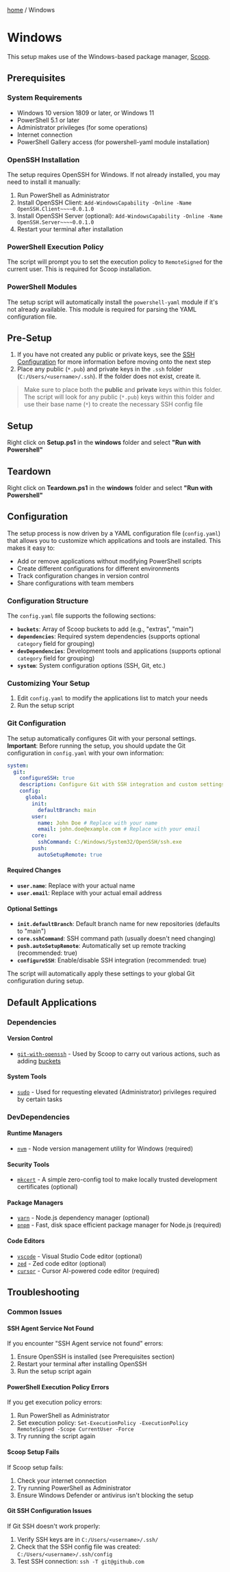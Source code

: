 [home](../README.md) / Windows
# Windows

This setup makes use of the Windows-based package manager, [Scoop](https://scoop.sh).

## Prerequisites

### System Requirements
- Windows 10 version 1809 or later, or Windows 11
- PowerShell 5.1 or later
- Administrator privileges (for some operations)
- Internet connection
- PowerShell Gallery access (for powershell-yaml module installation)

### OpenSSH Installation
The setup requires OpenSSH for Windows. If not already installed, you may need to install it manually:

1. Run PowerShell as Administrator
2. Install OpenSSH Client: `Add-WindowsCapability -Online -Name OpenSSH.Client~~~~0.0.1.0`
3. Install OpenSSH Server (optional): `Add-WindowsCapability -Online -Name OpenSSH.Server~~~~0.0.1.0`
4. Restart your terminal after installation

### PowerShell Execution Policy
The script will prompt you to set the execution policy to `RemoteSigned` for the current user. This is required for Scoop installation.

### PowerShell Modules
The setup script will automatically install the `powershell-yaml` module if it's not already available. This module is required for parsing the YAML configuration file.

## Pre-Setup
1. If you have not created any public or private keys, see the [SSH Configuration](../README.md/#ssh-configuration) for more information before moving onto the next step
2. Place any public (`*.pub`) and private keys in the `.ssh` folder (`C:/Users/<username>/.ssh`). If the folder does not exist, create it. 

> Make sure to place both the **public** and **private** keys within this folder. The script will look for any public (`*.pub`) keys within this folder and use their base name (`*`) to create the necessary SSH config file


## Setup

Right click on **Setup.ps1** in the **windows** folder and select **"Run with Powershell"**

## Teardown

Right click on **Teardown.ps1** in the **windows** folder and select **"Run with Powershell"**

## Configuration

The setup process is now driven by a YAML configuration file (`config.yaml`) that allows you to customize which applications and tools are installed. This makes it easy to:

- Add or remove applications without modifying PowerShell scripts
- Create different configurations for different environments
- Track configuration changes in version control
- Share configurations with team members

### Configuration Structure

The `config.yaml` file supports the following sections:

- **`buckets`**: Array of Scoop buckets to add (e.g., "extras", "main")
- **`dependencies`**: Required system dependencies (supports optional `category` field for grouping)
- **`devDependencies`**: Development tools and applications (supports optional `category` field for grouping)
- **`system`**: System configuration options (SSH, Git, etc.)

### Customizing Your Setup

1. Edit `config.yaml` to modify the applications list to match your needs
2. Run the setup script

### Git Configuration

The setup automatically configures Git with your personal settings. **Important**: Before running the setup, you should update the Git configuration in `config.yaml` with your own information:

```yaml
system:
  git:
    configureSSH: true
    description: Configure Git with SSH integration and custom settings
    config:
      global:
        init:
          defaultBranch: main
        user:
          name: John Doe # Replace with your name
          email: john.doe@example.com # Replace with your email
        core:
          sshCommand: C:/Windows/System32/OpenSSH/ssh.exe
        push:
          autoSetupRemote: true
```

#### Required Changes
- **`user.name`**: Replace with your actual name
- **`user.email`**: Replace with your actual email address

#### Optional Settings
- **`init.defaultBranch`**: Default branch name for new repositories (defaults to "main")
- **`core.sshCommand`**: SSH command path (usually doesn't need changing)
- **`push.autoSetupRemote`**: Automatically set up remote tracking (recommended: true)
- **`configureSSH`**: Enable/disable SSH integration (recommended: true)

The script will automatically apply these settings to your global Git configuration during setup.

## Default Applications

### Dependencies

#### Version Control
- [`git-with-openssh`](https://scoop.sh/#/apps?q=git-with-openssh) - Used by Scoop to carry out various actions, such as adding [buckets](https://scoop.sh/#/buckets)

#### System Tools
- [`sudo`](https://scoop.sh/#/apps?q=sudo) - Used for requesting elevated (Administrator) privileges required by certain tasks

### DevDependencies

#### Runtime Managers
- [`nvm`](https://scoop.sh/#/apps?q=nvm) - Node version management utility for Windows (required)

#### Security Tools
- [`mkcert`](https://scoop.sh/#/apps?q=mkcert) - A simple zero-config tool to make locally trusted development certificates (optional)

#### Package Managers
- [`yarn`](https://scoop.sh/#/apps?q=yarn) - Node.js dependency manager (optional)
- [`pnpm`](https://scoop.sh/#/apps?q=pnpm) - Fast, disk space efficient package manager for Node.js (required)

#### Code Editors
- [`vscode`](https://scoop.sh/#/apps?q=vscode) - Visual Studio Code editor (optional)
- [`zed`](https://scoop.sh/#/apps?q=zed) - Zed code editor (optional)
- [`cursor`](https://scoop.sh/#/apps?q=cursor) - Cursor AI-powered code editor (required)

## Troubleshooting

### Common Issues

#### SSH Agent Service Not Found
If you encounter "SSH Agent service not found" errors:
1. Ensure OpenSSH is installed (see Prerequisites section)
2. Restart your terminal after installing OpenSSH
3. Run the setup script again

#### PowerShell Execution Policy Errors
If you get execution policy errors:
1. Run PowerShell as Administrator
2. Set execution policy: `Set-ExecutionPolicy -ExecutionPolicy RemoteSigned -Scope CurrentUser -Force`
3. Try running the script again

#### Scoop Setup Fails
If Scoop setup fails:
1. Check your internet connection
2. Try running PowerShell as Administrator
3. Ensure Windows Defender or antivirus isn't blocking the setup

#### Git SSH Configuration Issues
If Git SSH doesn't work properly:
1. Verify SSH keys are in `C:/Users/<username>/.ssh/`
2. Check that the SSH config file was created: `C:/Users/<username>/.ssh/config`
3. Test SSH connection: `ssh -T git@github.com`
